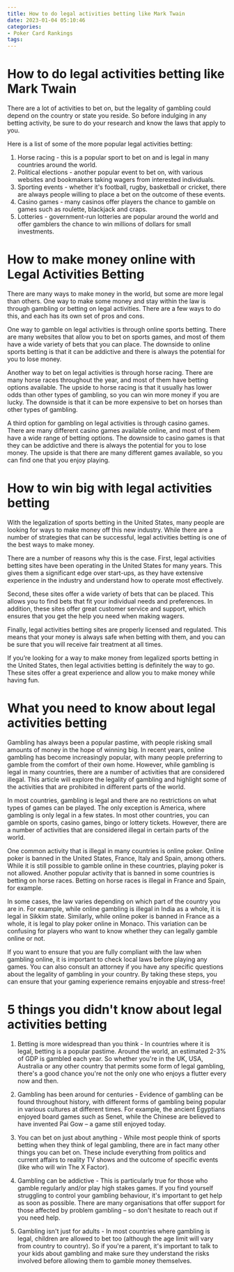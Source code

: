```yaml
---
title: How to do legal activities betting like Mark Twain 
date: 2023-01-04 05:10:46
categories:
- Poker Card Rankings
tags:
---
```



#  How to do legal activities betting like Mark Twain 

There are a lot of activities to bet on, but the legality of gambling could depend on the country or state you reside. So before indulging in any betting activity, be sure to do your research and know the laws that apply to you.

Here is a list of some of the more popular legal activities betting: 
1. Horse racing - this is a popular sport to bet on and is legal in many countries around the world. 
2. Political elections - another popular event to bet on, with various websites and bookmakers taking wagers from interested individuals. 
3. Sporting events - whether it's football, rugby, basketball or cricket, there are always people willing to place a bet on the outcome of these events. 
4. Casino games - many casinos offer players the chance to gamble on games such as roulette, blackjack and craps. 
5. Lotteries - government-run lotteries are popular around the world and offer gamblers the chance to win millions of dollars for small investments.

#  How to make money online with Legal Activities Betting 

There are many ways to make money in the world, but some are more legal than others. One way to make some money and stay within the law is through gambling or betting on legal activities. There are a few ways to do this, and each has its own set of pros and cons.

One way to gamble on legal activities is through online sports betting. There are many websites that allow you to bet on sports games, and most of them have a wide variety of bets that you can place. The downside to online sports betting is that it can be addictive and there is always the potential for you to lose money.

Another way to bet on legal activities is through horse racing. There are many horse races throughout the year, and most of them have betting options available. The upside to horse racing is that it usually has lower odds than other types of gambling, so you can win more money if you are lucky. The downside is that it can be more expensive to bet on horses than other types of gambling.

A third option for gambling on legal activities is through casino games. There are many different casino games available online, and most of them have a wide range of betting options. The downside to casino games is that they can be addictive and there is always the potential for you to lose money. The upside is that there are many different games available, so you can find one that you enjoy playing.

#  How to win big with legal activities betting 

With the legalization of sports betting in the United States, many people are looking for ways to make money off this new industry. While there are a number of strategies that can be successful, legal activities betting is one of the best ways to make money. 

There are a number of reasons why this is the case. First, legal activities betting sites have been operating in the United States for many years. This gives them a significant edge over start-ups, as they have extensive experience in the industry and understand how to operate most effectively. 

Second, these sites offer a wide variety of bets that can be placed. This allows you to find bets that fit your individual needs and preferences. In addition, these sites offer great customer service and support, which ensures that you get the help you need when making wagers. 

Finally, legal activities betting sites are properly licensed and regulated. This means that your money is always safe when betting with them, and you can be sure that you will receive fair treatment at all times. 

If you’re looking for a way to make money from legalized sports betting in the United States, then legal activities betting is definitely the way to go. These sites offer a great experience and allow you to make money while having fun.

#  What you need to know about legal activities betting 

Gambling has always been a popular pastime, with people risking small amounts of money in the hope of winning big. In recent years, online gambling has become increasingly popular, with many people preferring to gamble from the comfort of their own home. However, while gambling is legal in many countries, there are a number of activities that are considered illegal. This article will explore the legality of gambling and highlight some of the activities that are prohibited in different parts of the world.

In most countries, gambling is legal and there are no restrictions on what types of games can be played. The only exception is America, where gambling is only legal in a few states. In most other countries, you can gamble on sports, casino games, bingo or lottery tickets. However, there are a number of activities that are considered illegal in certain parts of the world.

One common activity that is illegal in many countries is online poker. Online poker is banned in the United States, France, Italy and Spain, among others. While it is still possible to gamble online in these countries, playing poker is not allowed. Another popular activity that is banned in some countries is betting on horse races. Betting on horse races is illegal in France and Spain, for example.

In some cases, the law varies depending on which part of the country you are in. For example, while online gambling is illegal in India as a whole, it is legal in Sikkim state. Similarly, while online poker is banned in France as a whole, it is legal to play poker online in Monaco. This variation can be confusing for players who want to know whether they can legally gamble online or not.

If you want to ensure that you are fully compliant with the law when gambling online, it is important to check local laws before playing any games. You can also consult an attorney if you have any specific questions about the legality of gambling in your country. By taking these steps, you can ensure that your gaming experience remains enjoyable and stress-free!

#  5 things you didn't know about legal activities betting

1. Betting is more widespread than you think - In countries where it is legal, betting is a popular pastime. Around the world, an estimated 2-3% of GDP is gambled each year. So whether you're in the UK, USA, Australia or any other country that permits some form of legal gambling, there's a good chance you're not the only one who enjoys a flutter every now and then.

2. Gambling has been around for centuries - Evidence of gambling can be found throughout history, with different forms of gambling being popular in various cultures at different times. For example, the ancient Egyptians enjoyed board games such as Senet, while the Chinese are believed to have invented Pai Gow – a game still enjoyed today.

3. You can bet on just about anything - While most people think of sports betting when they think of legal gambling, there are in fact many other things you can bet on. These include everything from politics and current affairs to reality TV shows and the outcome of specific events (like who will win The X Factor).

4. Gambling can be addictive - This is particularly true for those who gamble regularly and/or play high stakes games. If you find yourself struggling to control your gambling behaviour, it's important to get help as soon as possible. There are many organisations that offer support for those affected by problem gambling – so don't hesitate to reach out if you need help.

5. Gambling isn't just for adults - In most countries where gambling is legal, children are allowed to bet too (although the age limit will vary from country to country). So if you're a parent, it's important to talk to your kids about gambling and make sure they understand the risks involved before allowing them to gamble money themselves.